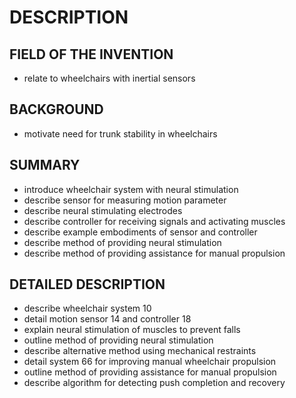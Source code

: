 # DESCRIPTION

## FIELD OF THE INVENTION

- relate to wheelchairs with inertial sensors

## BACKGROUND

- motivate need for trunk stability in wheelchairs

## SUMMARY

- introduce wheelchair system with neural stimulation
- describe sensor for measuring motion parameter
- describe neural stimulating electrodes
- describe controller for receiving signals and activating muscles
- describe example embodiments of sensor and controller
- describe method of providing neural stimulation
- describe method of providing assistance for manual propulsion

## DETAILED DESCRIPTION

- describe wheelchair system 10
- detail motion sensor 14 and controller 18
- explain neural stimulation of muscles to prevent falls
- outline method of providing neural stimulation
- describe alternative method using mechanical restraints
- detail system 66 for improving manual wheelchair propulsion
- outline method of providing assistance for manual propulsion
- describe algorithm for detecting push completion and recovery

